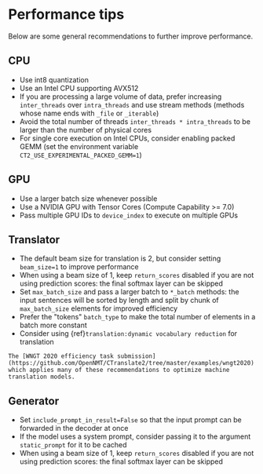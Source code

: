 # Performance tips

Below are some general recommendations to further improve performance.

## CPU

* Use int8 quantization
* Use an Intel CPU supporting AVX512
* If you are processing a large volume of data, prefer increasing `inter_threads` over `intra_threads` and use stream methods (methods whose name ends with `_file` or `_iterable`)
* Avoid the total number of threads `inter_threads * intra_threads` to be larger than the number of physical cores
* For single core execution on Intel CPUs, consider enabling packed GEMM (set the environment variable `CT2_USE_EXPERIMENTAL_PACKED_GEMM=1`)

## GPU

* Use a larger batch size whenever possible
* Use a NVIDIA GPU with Tensor Cores (Compute Capability >= 7.0)
* Pass multiple GPU IDs to `device_index` to execute on multiple GPUs

## Translator

* The default beam size for translation is 2, but consider setting `beam_size=1` to improve performance
* When using a beam size of 1, keep `return_scores` disabled if you are not using prediction scores: the final softmax layer can be skipped
* Set `max_batch_size` and pass a larger batch to `*_batch` methods: the input sentences will be sorted by length and split by chunk of `max_batch_size` elements for improved efficiency
* Prefer the "tokens" `batch_type` to make the total number of elements in a batch more constant
* Consider using {ref}`translation:dynamic vocabulary reduction` for translation

```{seealso}
The [WNGT 2020 efficiency task submission](https://github.com/OpenNMT/CTranslate2/tree/master/examples/wngt2020) which applies many of these recommendations to optimize machine translation models.
```

## Generator

* Set `include_prompt_in_result=False` so that the input prompt can be forwarded in the decoder at once
* If the model uses a system prompt, consider passing it to the argument `static_prompt` for it to be cached
* When using a beam size of 1, keep `return_scores` disabled if you are not using prediction scores: the final softmax layer can be skipped

